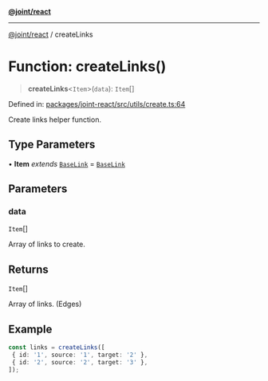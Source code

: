 [**@joint/react**](../README.md)

***

[@joint/react](../README.md) / createLinks

# Function: createLinks()

> **createLinks**\<`Item`\>(`data`): `Item`[]

Defined in: [packages/joint-react/src/utils/create.ts:64](https://github.com/samuelgja/joint/blob/ba33b9b8c40870ffb787d62832f1ac6786fe7e98/packages/joint-react/src/utils/create.ts#L64)

Create links helper function.

## Type Parameters

• **Item** *extends* [`BaseLink`](../interfaces/BaseLink.md) = [`BaseLink`](../interfaces/BaseLink.md)

## Parameters

### data

`Item`[]

Array of links to create.

## Returns

`Item`[]

Array of links. (Edges)

## Example

```ts
const links = createLinks([
 { id: '1', source: '1', target: '2' },
 { id: '2', source: '2', target: '3' },
]);
```
